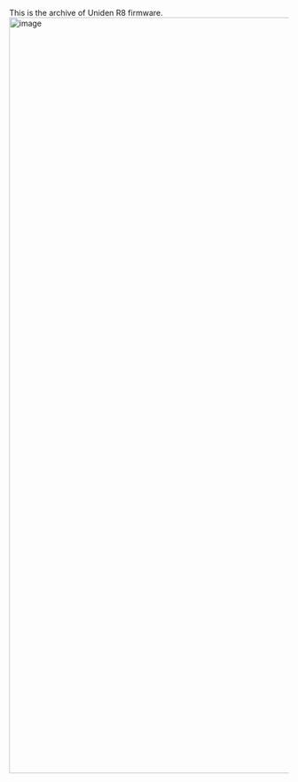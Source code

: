 This is the archive of Uniden R8 firmware.
<img width="1364" alt="image" src="https://github.com/user-attachments/assets/bc958a6f-d2d7-441d-a999-0a38babd99d9">
